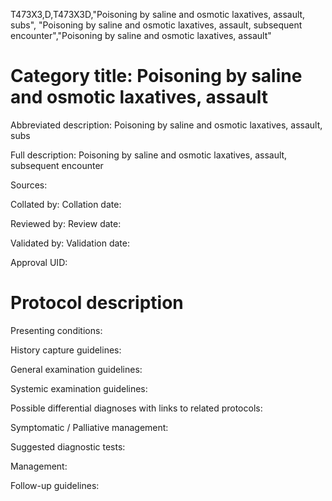 T473X3,D,T473X3D,"Poisoning by saline and osmotic laxatives, assault, subs", "Poisoning by saline and osmotic laxatives, assault, subsequent encounter","Poisoning by saline and osmotic laxatives, assault"
# Category title: Poisoning by saline and osmotic laxatives, assault

Abbreviated description: Poisoning by saline and osmotic laxatives, assault, subs

Full description: Poisoning by saline and osmotic laxatives, assault, subsequent encounter

Sources:

Collated by:
Collation date:

Reviewed by:
Review date:

Validated by:
Validation date:

Approval UID:

# Protocol description

Presenting conditions:

History capture guidelines:

General examination guidelines:

Systemic examination guidelines:

Possible differential diagnoses with links to related protocols:

Symptomatic / Palliative management:

Suggested diagnostic tests:

Management:

Follow-up guidelines:
